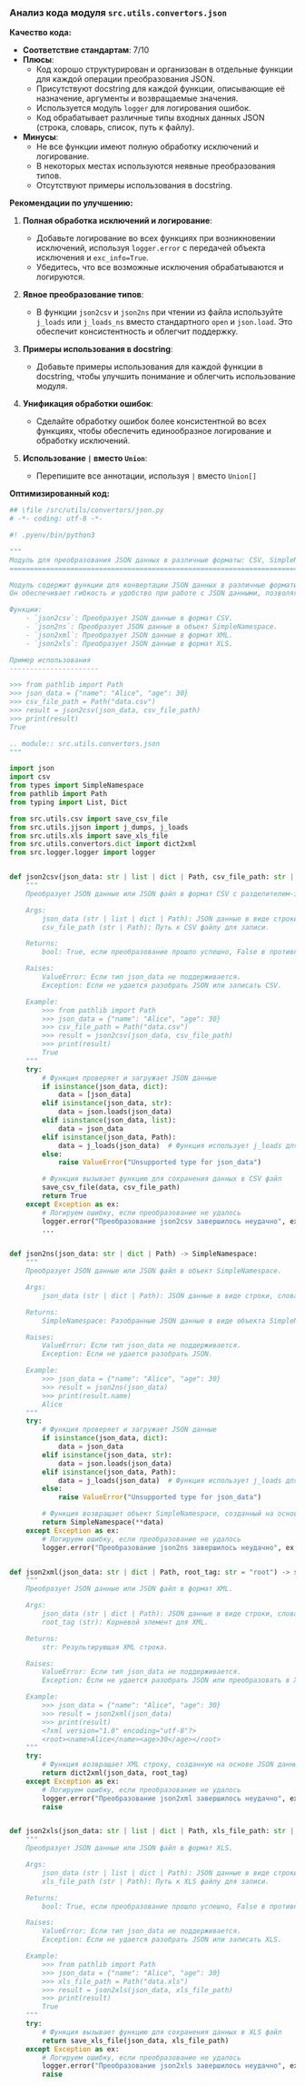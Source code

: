 ### **Анализ кода модуля `src.utils.convertors.json`**

**Качество кода:**

- **Соответствие стандартам**: 7/10
- **Плюсы**:
  - Код хорошо структурирован и организован в отдельные функции для каждой операции преобразования JSON.
  - Присутствуют docstring для каждой функции, описывающие её назначение, аргументы и возвращаемые значения.
  - Используется модуль `logger` для логирования ошибок.
  - Код обрабатывает различные типы входных данных JSON (строка, словарь, список, путь к файлу).
- **Минусы**:
  - Не все функции имеют полную обработку исключений и логирование.
  - В некоторых местах используются неявные преобразования типов.
  - Отсутствуют примеры использования в docstring.

**Рекомендации по улучшению:**

1.  **Полная обработка исключений и логирование**:
    - Добавьте логирование во всех функциях при возникновении исключений, используя `logger.error` с передачей объекта исключения и `exc_info=True`.
    - Убедитесь, что все возможные исключения обрабатываются и логируются.

2.  **Явное преобразование типов**:
    - В функции `json2csv` и `json2ns` при чтении из файла используйте `j_loads` или `j_loads_ns` вместо стандартного `open` и `json.load`. Это обеспечит консистентность и облегчит поддержку.

3.  **Примеры использования в docstring**:
    - Добавьте примеры использования для каждой функции в docstring, чтобы улучшить понимание и облегчить использование модуля.

4.  **Унификация обработки ошибок**:
    - Сделайте обработку ошибок более консистентной во всех функциях, чтобы обеспечить единообразное логирование и обработку исключений.

5.  **Использование `|` вместо `Union`**:
    - Перепишите все аннотации, используя `|` вместо `Union[]`

**Оптимизированный код:**

```python
## \file /src/utils/convertors/json.py
# -*- coding: utf-8 -*-

#! .pyenv/bin/python3

"""
Модуль для преобразования JSON данных в различные форматы: CSV, SimpleNamespace, XML и XLS.
=========================================================================================

Модуль содержит функции для конвертации JSON данных в различные форматы, такие как CSV, SimpleNamespace, XML и XLS.
Он обеспечивает гибкость и удобство при работе с JSON данными, позволяя преобразовывать их в нужный формат для дальнейшего использования.

Функции:
    - `json2csv`: Преобразует JSON данные в формат CSV.
    - `json2ns`: Преобразует JSON данные в объект SimpleNamespace.
    - `json2xml`: Преобразует JSON данные в формат XML.
    - `json2xls`: Преобразует JSON данные в формат XLS.

Пример использования
----------------------

>>> from pathlib import Path
>>> json_data = {"name": "Alice", "age": 30}
>>> csv_file_path = Path("data.csv")
>>> result = json2csv(json_data, csv_file_path)
>>> print(result)
True

.. module:: src.utils.convertors.json
"""

import json
import csv
from types import SimpleNamespace
from pathlib import Path
from typing import List, Dict

from src.utils.csv import save_csv_file
from src.utils.jjson import j_dumps, j_loads
from src.utils.xls import save_xls_file
from src.utils.convertors.dict import dict2xml
from src.logger.logger import logger


def json2csv(json_data: str | list | dict | Path, csv_file_path: str | Path) -> bool:
    """
    Преобразует JSON данные или JSON файл в формат CSV с разделителем-запятой.

    Args:
        json_data (str | list | dict | Path): JSON данные в виде строки, списка словарей или пути к JSON файлу.
        csv_file_path (str | Path): Путь к CSV файлу для записи.

    Returns:
        bool: True, если преобразование прошло успешно, False в противном случае.

    Raises:
        ValueError: Если тип json_data не поддерживается.
        Exception: Если не удается разобрать JSON или записать CSV.

    Example:
        >>> from pathlib import Path
        >>> json_data = {"name": "Alice", "age": 30}
        >>> csv_file_path = Path("data.csv")
        >>> result = json2csv(json_data, csv_file_path)
        >>> print(result)
        True
    """
    try:
        # Функция проверяет и загружает JSON данные
        if isinstance(json_data, dict):
            data = [json_data]
        elif isinstance(json_data, str):
            data = json.loads(json_data)
        elif isinstance(json_data, list):
            data = json_data
        elif isinstance(json_data, Path):
            data = j_loads(json_data)  # Функция использует j_loads для загрузки JSON из файла
        else:
            raise ValueError("Unsupported type for json_data")

        # Функция вызывает функцию для сохранения данных в CSV файл
        save_csv_file(data, csv_file_path)
        return True
    except Exception as ex:
        # Логируем ошибку, если преобразование не удалось
        logger.error("Преобразование json2csv завершилось неудачно", ex, exc_info=True)
        ...


def json2ns(json_data: str | dict | Path) -> SimpleNamespace:
    """
    Преобразует JSON данные или JSON файл в объект SimpleNamespace.

    Args:
        json_data (str | dict | Path): JSON данные в виде строки, словаря или пути к JSON файлу.

    Returns:
        SimpleNamespace: Разобранные JSON данные в виде объекта SimpleNamespace.

    Raises:
        ValueError: Если тип json_data не поддерживается.
        Exception: Если не удается разобрать JSON.

    Example:
        >>> json_data = {"name": "Alice", "age": 30}
        >>> result = json2ns(json_data)
        >>> print(result.name)
        Alice
    """
    try:
        # Функция проверяет и загружает JSON данные
        if isinstance(json_data, dict):
            data = json_data
        elif isinstance(json_data, str):
            data = json.loads(json_data)
        elif isinstance(json_data, Path):
            data = j_loads(json_data)  # Функция использует j_loads для загрузки JSON из файла
        else:
            raise ValueError("Unsupported type for json_data")

        # Функция возвращает объект SimpleNamespace, созданный на основе JSON данных
        return SimpleNamespace(**data)
    except Exception as ex:
        # Логируем ошибку, если преобразование не удалось
        logger.error("Преобразование json2ns завершилось неудачно", ex, exc_info=True)


def json2xml(json_data: str | dict | Path, root_tag: str = "root") -> str:
    """
    Преобразует JSON данные или JSON файл в формат XML.

    Args:
        json_data (str | dict | Path): JSON данные в виде строки, словаря или пути к JSON файлу.
        root_tag (str): Корневой элемент для XML.

    Returns:
        str: Результирующая XML строка.

    Raises:
        ValueError: Если тип json_data не поддерживается.
        Exception: Если не удается разобрать JSON или преобразовать в XML.

    Example:
        >>> json_data = {"name": "Alice", "age": 30}
        >>> result = json2xml(json_data)
        >>> print(result)
        <?xml version="1.0" encoding="utf-8"?>
        <root><name>Alice</name><age>30</age></root>
    """
    try:
        # Функция возвращает XML строку, созданную на основе JSON данных
        return dict2xml(json_data, root_tag)
    except Exception as ex:
        # Логируем ошибку, если преобразование не удалось
        logger.error("Преобразование json2xml завершилось неудачно", ex, exc_info=True)
        raise


def json2xls(json_data: str | list | dict | Path, xls_file_path: str | Path) -> bool:
    """
    Преобразует JSON данные или JSON файл в формат XLS.

    Args:
        json_data (str | list | dict | Path): JSON данные в виде строки, списка словарей или пути к JSON файлу.
        xls_file_path (str | Path): Путь к XLS файлу для записи.

    Returns:
        bool: True, если преобразование прошло успешно, False в противном случае.

    Raises:
        ValueError: Если тип json_data не поддерживается.
        Exception: Если не удается разобрать JSON или записать XLS.

    Example:
        >>> from pathlib import Path
        >>> json_data = {"name": "Alice", "age": 30}
        >>> xls_file_path = Path("data.xls")
        >>> result = json2xls(json_data, xls_file_path)
        >>> print(result)
        True
    """
    try:
        # Функция вызывает функцию для сохранения данных в XLS файл
        return save_xls_file(json_data, xls_file_path)
    except Exception as ex:
        # Логируем ошибку, если преобразование не удалось
        logger.error("Преобразование json2xls завершилось неудачно", ex, exc_info=True)
        raise